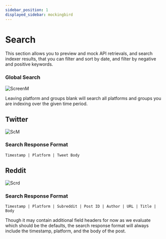 ```yaml
---
sidebar_position: 1
displayed_sidebar: mockingbird
---
```


# Search

This section allows you to preview and mock API retrievals, and search indexer results, that you can filter
and sort by date, and filter by negative and positive keywords.

### Global Search

![ScreenM](https://github.com/zeus-fyi/zeus/assets/17446735/bf809410-2fcd-4462-b73a-ac7688b12189)

Leaving platform and groups blank will search all platforms and groups you are indexing over the given time period.

## Twitter

![ScM](https://github.com/zeus-fyi/zeus/assets/17446735/f5d6c195-d1a4-49a9-aae3-6f6b234f1cf6)

### Search Response Format

    Timestamp | Platform | Tweet Body

## Reddit

![Scrd](https://github.com/zeus-fyi/zeus/assets/17446735/9ee60b2f-d9b9-4ab7-b3b1-311ad2956108)

### Search Response Format

    Timestamp | Platform | Subreddit | Post ID | Author | URL | Title | Body

Though it may contain additional field headers for now as we evaluate which should be the defaults,
the search response format will always include the timestamp, platform, and the body of the post.
    